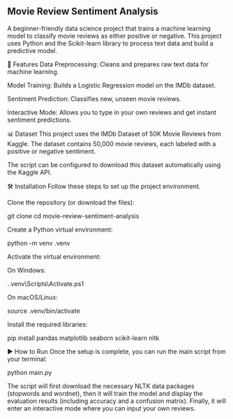 **Movie Review Sentiment Analysis**
------------------------------------
A beginner-friendly data science project that trains a machine learning model to classify movie reviews as either positive or negative. This project uses Python and the Scikit-learn library to process text data and build a predictive model.

🚀 Features
Data Preprocessing: Cleans and prepares raw text data for machine learning.

Model Training: Builds a Logistic Regression model on the IMDb dataset.

Sentiment Prediction: Classifies new, unseen movie reviews.

Interactive Mode: Allows you to type in your own reviews and get instant sentiment predictions.

📊 Dataset
This project uses the IMDb Dataset of 50K Movie Reviews from Kaggle. The dataset contains 50,000 movie reviews, each labeled with a positive or negative sentiment.

The script can be configured to download this dataset automatically using the Kaggle API.

🛠️ Installation
Follow these steps to set up the project environment.

Clone the repository (or download the files):

git clone <your-repository-url>
cd movie-review-sentiment-analysis

Create a Python virtual environment:

python -m venv .venv

Activate the virtual environment:

On Windows:

.\.venv\Scripts\Activate.ps1

On macOS/Linux:

source .venv/bin/activate

Install the required libraries:

pip install pandas matplotlib seaborn scikit-learn nltk

▶️ How to Run
Once the setup is complete, you can run the main script from your terminal:

python main.py

The script will first download the necessary NLTK data packages (stopwords and wordnet), then it will train the model and display the evaluation results (including accuracy and a confusion matrix). Finally, it will enter an interactive mode where you can input your own reviews.



